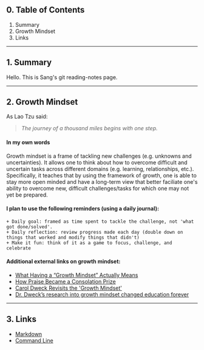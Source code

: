 ## 0. Table of Contents
1. Summary
2. Growth Mindset
3. Links
************************
## 1. Summary
Hello. This is Sang's git reading-notes page. 
************************
## 2. Growth Mindset
As Lao Tzu said:
>*The journey of a thousand miles begins with one step.*

#### In my own words
Growth mindset is a frame of tackling new challenges (e.g. unknowns and uncertainties). It allows one to think about how to overcome difficult and uncertain tasks across different domains (e.g. learning, relationships, etc.). Specifically, it teaches that by using the framework of growth, one is able to stay more open minded and have a long-term view that better faciliate one's ability to overcome new, difficult challenges/tasks for which one may not yet be prepared.

#### I plan to use the following reminders (using a daily journal):
```
+ Daily goal: framed as time spent to tackle the challenge, not 'what got done/solved'.
+ Daily reflection: review progress made each day (double down on things that worked and modify things that didn't)
+ Make it fun: think of it as a game to focus, challenge, and celebrate
```
#### Additional external links on growth mindset:
* [What Having a “Growth Mindset” Actually Means](https://hbr.org/2016/01/what-having-a-growth-mindset-actually-means)
* [How Praise Became a Consolation Prize](https://www.theatlantic.com/education/archive/2016/12/how-praise-became-a-consolation-prize/510845/)
* [Carol Dweck Revisits the 'Growth Mindset'](https://www.edweek.org/ew/articles/2015/09/23/carol-dweck-revisits-the-growth-mindset.html)
* [Dr. Dweck’s research into growth mindset changed education forever](https://www.mindsetworks.com/science/)
*************************
## 3. Links
+ [Markdown](https://github.com/sangmlee76/reading-notes/blob/main/markdown.md)
+ [Command Line](https://github.com/sangmlee76/reading-notes/blob/main/commandline.md)


